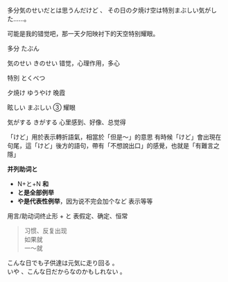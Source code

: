 
多分気のせいだとは思うんだけど 、
その日の夕焼け空は特別まぶしい気がした‥....。

可能是我的错觉吧，那一天夕阳映衬下的天空特别耀眼。

多分 たぶん   

気のせい きのせい 错觉，心理作用，多心    

特別 とくべつ 

夕焼け ゆうやけ 晚霞  

眩しい まぶしい ③  耀眼  

気がする  きがする 心里感到、好像、总觉得  





「けど」用於表示轉折語氣，相當於「但是～」的意思  有時候「けど」會出現在句尾，這「けど」後方的語句，帶有「不想說出口」的感覺，也就是「有難言之隱」

**并列助词と**
- N+と+N **和** 
- **と是全部例举**
 - **や是代表性例举**，因为说不完会加个など 表示等等
 
用言/助动词终止形 + と 表假定、确定、恒常
>  习惯、反复出现  
 如果就  
一〜就  


こんな日でも子供達は元気に走り回る 。  
いや 、こんな日だからなのかもしれない 。

